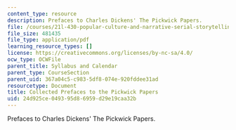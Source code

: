 ```yaml
---
content_type: resource
description: Prefaces to Charles Dickens' The Pickwick Papers.
file: /courses/21l-430-popular-culture-and-narrative-serial-storytelling-spring-2013/24d925ce049395d86959d29e19caa32b_MIT21L_430S13_dickens_2.pdf
file_size: 481435
file_type: application/pdf
learning_resource_types: []
license: https://creativecommons.org/licenses/by-nc-sa/4.0/
ocw_type: OCWFile
parent_title: Syllabus and Calendar
parent_type: CourseSection
parent_uid: 367a04c5-c983-5df8-074e-920fddee31ad
resourcetype: Document
title: Collected Prefaces to the Pickwick Papers
uid: 24d925ce-0493-95d8-6959-d29e19caa32b
---
```

Prefaces to Charles Dickens' The Pickwick Papers.